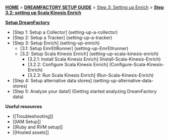 [**HOME**](Home) > [**DREAMFACTORY SETUP GUIDE**](Setting-up-DreamFactory) > [Step 3: Setting up Enrich](Setting-up-enrich) > [**Step 3.2: setting up Scala Kinesis Enrich**](Setting-up-Scala-Kinesis-Enrich)

[**Setup DreamFactory**](Setting-up-DreamFactory)

- [Step 1: Setup a Collector] (setting-up-a-collector)
- [Step 2: Setup a Tracker] (setting-up-a-tracker)
- [Step 3: Setup Enrich] (setting-up-enrich)
  - [3.1: Setup EmrEtlRunner] (setting-up-EmrEtlrunner)
  - [3.2: Setup Scala Kinesis Enrich] (setting-up-scala-kinesis-enrich)
    - [3.2.1: Install Scala Kinesis Enrich] (Install-Scala-Kinesis-Enrich)
    - [3.2.2: Configure Scala Kinesis Enrich] (Configure-Scala-Kinesis-Enrich)
    - [3.2.3: Run Scala Kinesis Enrich] (Run-Scala-Kinesis-Enrich)
- [Step 4: Setup alternative data stores] (setting-up-alternative-data-stores)
- [Step 5: Analyze your data!] (Getting started analyzing DreamFactory data)

**Useful resources**

- [[Troubleshooting]]
- [[IAM Setup]]
- [[Ruby and RVM setup]]
- [[Hosted assets]]
